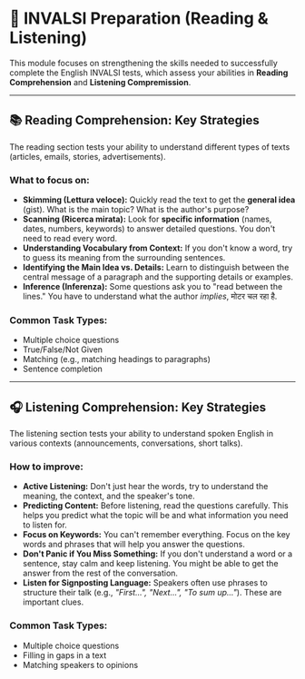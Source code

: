 # 🧠 INVALSI Preparation (Reading & Listening)

This module focuses on strengthening the skills needed to successfully complete the English INVALSI tests, which assess your abilities in **Reading Comprehension** and **Listening Compremission**.

---

## 📚 Reading Comprehension: Key Strategies

The reading section tests your ability to understand different types of texts (articles, emails, stories, advertisements).

### What to focus on:
*   **Skimming (Lettura veloce):** Quickly read the text to get the **general idea** (gist). What is the main topic? What is the author's purpose?
*   **Scanning (Ricerca mirata):** Look for **specific information** (names, dates, numbers, keywords) to answer detailed questions. You don't need to read every word.
*   **Understanding Vocabulary from Context:** If you don't know a word, try to guess its meaning from the surrounding sentences.
*   **Identifying the Main Idea vs. Details:** Learn to distinguish between the central message of a paragraph and the supporting details or examples.
*   **Inference (Inferenza):** Some questions ask you to "read between the lines." You have to understand what the author *implies*, मोटर चल रहा है.

### Common Task Types:
*   Multiple choice questions
*   True/False/Not Given
*   Matching (e.g., matching headings to paragraphs)
*   Sentence completion

---

## 🎧 Listening Comprehension: Key Strategies

The listening section tests your ability to understand spoken English in various contexts (announcements, conversations, short talks).

### How to improve:
*   **Active Listening:** Don't just hear the words, try to understand the meaning, the context, and the speaker's tone.
*   **Predicting Content:** Before listening, read the questions carefully. This helps you predict what the topic will be and what information you need to listen for.
*   **Focus on Keywords:** You can't remember everything. Focus on the key words and phrases that will help you answer the questions.
*   **Don't Panic if You Miss Something:** If you don't understand a word or a sentence, stay calm and keep listening. You might be able to get the answer from the rest of the conversation.
*   **Listen for Signposting Language:** Speakers often use phrases to structure their talk (e.g., *"First...", "Next...", "To sum up..."*). These are important clues.

### Common Task Types:
*   Multiple choice questions
*   Filling in gaps in a text
*   Matching speakers to opinions
